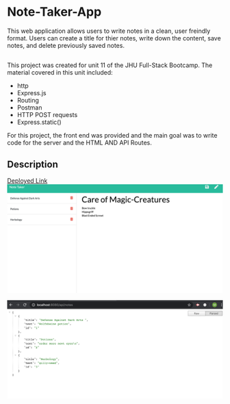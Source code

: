 # Note-Taker-App
This web application allows users to write notes in a clean, user freindly format. 
Users can create a title for thier notes, write down the content, save notes, and delete 
previously saved notes.



## 
This project was created for unit 11 of the JHU Full-Stack Bootcamp. The material covered in this unit 
included:
* http
* Express.js
* Routing
* Postman
* HTTP POST requests
* Express.static()

For this project, the front end was provided and the main goal was to write code for the server and the HTML AND API Routes. 
## Description
<a href="https://peaceful-gorge-92743.herokuapp.com/" target="_blank"> Deployed Link </a>
<img src="Develop/public/assets/images/screenshot.png" alt="screenshot">

<img src="Develop/public/assets/images/screenshot2.png" alt="screenshot2">


